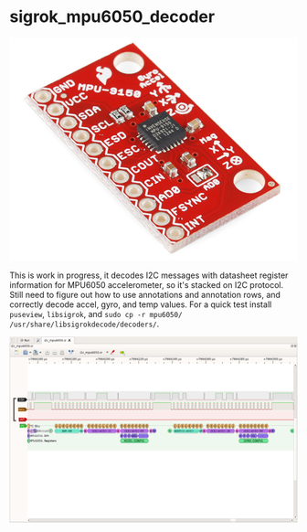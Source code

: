 # sigrok_mpu6050_decoder

![](https://raw.githubusercontent.com/adrianalin/sigrok_mpu6050_decoder/master/MPU6050.jpg)


This is work in progress, it decodes I2C messages with datasheet register information for MPU6050 accelerometer, so it's stacked on I2C protocol. Still need to figure out how to use annotations and annotation rows, and correctly decode accel, gyro, and temp values.
For a quick test install `puseview`, `libsigrok`, and `sudo cp -r mpu6050/ /usr/share/libsigrokdecode/decoders/`.

![screenshot](https://raw.githubusercontent.com/adrianalin/sigrok_mpu6050_decoder/master/screenshot.png)
